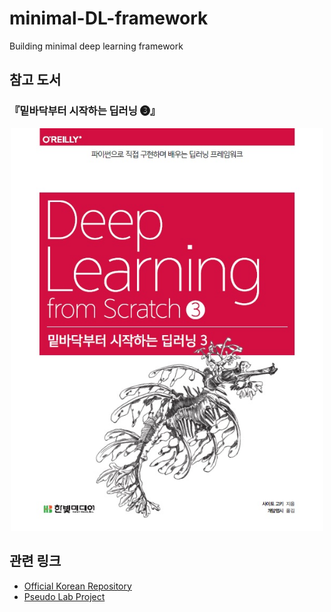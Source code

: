 # minimal-DL-framework
Building minimal deep learning framework

## 참고 도서
### 『밑바닥부터 시작하는 딥러닝 ❸』
<div align="center">
    <a href="http://www.yes24.com/Product/Goods/95343845"><img src="https://github.com/seaweedsoup98/minimal-DL-framework/blob/main/cover.jpg" width="500"></a>
</div>

## 관련 링크

- [Official Korean Repository](https://github.com/WegraLee/deep-learning-from-scratch-3/tree/master)
- [Pseudo Lab Project](https://github.com/Pseudo-Lab/DL-from-scratch-3)